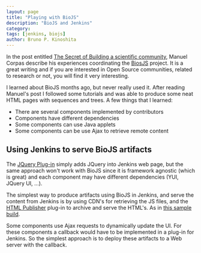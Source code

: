 ```yaml
---
layout: page
title: "Playing with BioJS"
description: "BioJS and Jenkins"
category: 
tags: [jenkins, biojs]
author: Bruno P. Kinoshita
---
```


In the post entitled [The Secret of Building a scientific community](http://manuelcorpas.com/2014/05/25/the-secret-of-building-a-scientific-community/), 
Manuel Corpas describe his experiences coordinating the [BiosJS](http://biojs.net) 
project. It is a great writing and if you are interested in Open Source communities, 
related to research or not, you will find it very interesting.

I learned about BioJS months ago, but never really used it. After reading Manuel's post I 
followed some tutorials and was able to produce some neat HTML pages with sequences and 
trees. A few things that I learned:

- There are several components implemented by contributors
- Components have different dependencies
- Some components can use Java applets
- Some components can be use Ajax to retrieve remote content

## Using Jenkins to serve BioJS artifacts

The [JQuery Plug-in](https://wiki.jenkins-ci.org/display/JENKINS/jQuery+Plugin) simply adds 
JQuery into Jenkins web page, but the same approach won't work with BioJS since it is 
framework agnostic (which is great) and each component may have different dependencies 
(YUI, JQuery UI, ...).

The simplest way to produce artifacts using BioJS in Jenkins, and serve the content 
from Jenkins is by using CDN's for retrieving the JS files, and the 
[HTML Publisher](https://wiki.jenkins-ci.org/display/JENKINS/HTML+Publisher+Plugin) 
plug-in to archive and serve the HTML's. As in [this sample build](http://builds.tupilabs.com/view/BioUno/job/biojs-samples/Sequence_example_1/?).

Some components use Ajax requests to dynamically update the UI. For these components a 
callback would have to be implemented in a plug-in for Jenkins. So the simplest approach 
is to deploy these artifacts to a Web server with the callback.